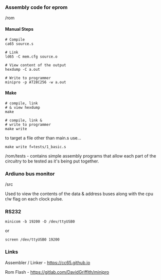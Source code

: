 ### Assembly code for eprom

/rom

#### Manual Steps
```
# Compile 
ca65 source.s

# Link 
ld65 -C mem.cfg source.o 

# View content of the output 
hexdump -C a.out 

# Write to programmer 
minipro -p AT28C256 -w a.out 
```

#### Make

```
# compile, link 
# & view hexdump
make 
```

``` 
# compile, link & 
# write to programmer
make write
```

to target a file other than main.s use... 

```
make write f=tests/1_basic.s
```

/rom/tests - contains simple assembly programs that allow each part of the circuitry to be tested as it's being put together.

### Ardiuno bus monitor 

/src

Used to view the contents of the data & address buses along with the cpu r/w flag on each clock pulse.

### RS232 

```
minicom -b 19200 -D /dev/ttyUSB0 
```
or 
```
screen /dev/ttyUSB0 19200
```
### Links 

Assembler / Linker - https://cc65.github.io

Rom Flash - https://gitlab.com/DavidGriffith/minipro